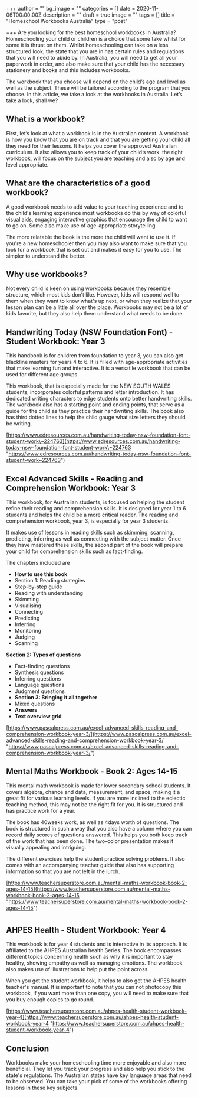 +++
author = ""
bg_image = ""
categories = []
date = 2020-11-06T00:00:00Z
description = ""
draft = true
image = ""
tags = []
title = "Homeschool Workbooks Australia"
type = "post"

+++
Are you looking for the best homeschool workbooks in Australia? Homeschooling your child or children is a choice that some take whilst for some it is thrust on them. Whilst homeschooling can take on a less structured look, the state that you are in has certain rules and regulations that you will need to abide by. In Australia, you will need to get all your paperwork in order, and also make sure that your child has the necessary stationery and books and this includes workbooks.

The workbook that you choose will depend on the child’s age and level as well as the subject. These will be tailored according to the program that you choose. In this article, we take a look at the workbooks in Australia. Let’s take a look, shall we?

## What is a workbook?

First, let’s look at what a workbook is in the Australian context. A workbook is how you know that you are on track and that you are getting your child all they need for their lessons. It helps you cover the approved Australian curriculum. It also allows you to keep track of your child’s work. the right workbook, will focus on the subject you are teaching and also by age and level appropriate.

## What are the characteristics of a good workbook?

A good workbook needs to add value to your teaching experience and to the child's learning experience most workbooks do this by way of colorful visual aids, engaging interactive graphics that encourage the child to want to go on. Some also make use of age-appropriate storytelling.

The more relatable the book is the more the child will want to use it. If you're a new homeschooler then you may also want to make sure that you look for a workbook that is set out and makes it easy for you to use. The simpler to understand the better.

## Why use workbooks?

Not every child is keen on using workbooks because they resemble structure, which most kids don’t like. However, kids will respond well to them when they want to know what's up next, or when they realize that your lesson plan can be a little all over the place. Workbooks may not be a lot of kids favorite, but they also help them understand what needs to be done.

## Handwriting Today (NSW Foundation Font) - Student Workbook: Year 3

This handbook is for children from foundation to year 3, you can also get blackline masters for years 4 to 6. It is filled with age-appropriate activities that make learning fun and interactive. It is a versatile workbook that can be used for different age groups.

This workbook, that is especially made for the NEW SOUTH WALES students, incorporates colorful patterns and letter introduction. It has dedicated writing characters to edge students onto better handwriting skills. The workbook also has a starting point and ending points, that serve as a guide for the child as they practice their handwriting skills. The book also has third dotted lines to help the child gauge what size letters they should be writing.

[https://www.edresources.com.au/handwriting-today-nsw-foundation-font-student-work\~224763](https://www.edresources.com.au/handwriting-today-nsw-foundation-font-student-work\~224763 "https://www.edresources.com.au/handwriting-today-nsw-foundation-font-student-work~224763")

## Excel Advanced Skills - Reading and Comprehension Workbook: Year 3

This workbook, for Australian students, is focused on helping the student refine their reading and comprehension skills. It is designed for year 1 to 6 students and helps the child be a more critical reader. The reading and comprehension workbook, year 3, is especially for year 3 students.

It makes use of lessons in reading skills such as skimming, scanning, predicting, inferring as well as connecting with the subject matter. Once they have mastered these skills, the second part of the book will prepare your child for comprehension skills such as fact-finding.

The chapters included are

* **How to use this book**
* Section 1: Reading strategies
* Step-by-step guide
* Reading with understanding
* Skimming
* Visualising
* Connecting
* Predicting
* Inferring
* Monitoring
* Judging
* Scanning

**Section 2: Types of questions**

* Fact-finding questions
* Synthesis questions
* Inferring questions
* Language questions
* Judgment questions
* **Section 3: Bringing it all together**
* Mixed questions
* **Answers**
* **Text overview grid**

[https://www.pascalpress.com.au/excel-advanced-skills-reading-and-comprehension-workbook-year-3/](https://www.pascalpress.com.au/excel-advanced-skills-reading-and-comprehension-workbook-year-3/ "https://www.pascalpress.com.au/excel-advanced-skills-reading-and-comprehension-workbook-year-3/")

## Mental Maths Workbook - Book 2: Ages 14-15

This mental math workbook is made for lower secondary school students. It covers algebra, chance and data, measurement, and space, making it a great fit for various learning levels. If you are more inclined to the eclectic teaching method, this may not be the right fit for you. It is structured and has practice work for a year.

The book has 40weeks work, as well as 4days worth of questions. The book is structured in such a way that you also have a column where you can record daily scores of questions answered. This helps you both keep track of the work that has been done. The two-color presentation makes it visually appealing and intriguing.

The different exercises help the student practice solving problems. It also comes with an accompanying teacher guide that also has supporting information so that you are not left in the lurch.

[https://www.teachersuperstore.com.au/mental-maths-workbook-book-2-ages-14-15](https://www.teachersuperstore.com.au/mental-maths-workbook-book-2-ages-14-15 "https://www.teachersuperstore.com.au/mental-maths-workbook-book-2-ages-14-15")

# 

# 

# 

# 

## 

## AHPES Health - Student Workbook: Year 4

This workbook is for year 4 students and is interactive in its approach. It is affiliated to the AHPES Australian health Series. The book encompasses different topics concerning health such as why it is important to stay healthy, showing empathy as well as managing emotions. The workbook also makes use of illustrations to help put the point across.

When you get the student workbook, it helps to also get the AHPES health teacher's manual. It is important to note that you can not photocopy this workbook, if you want more than one copy, you will need to make sure that you buy enough copies to go round.

[https://www.teachersuperstore.com.au/ahpes-health-student-workbook-year-4](https://www.teachersuperstore.com.au/ahpes-health-student-workbook-year-4 "https://www.teachersuperstore.com.au/ahpes-health-student-workbook-year-4")

## Conclusion

Workbooks make your homeschooling time more enjoyable and also more beneficial. They let you track your progress and also help you stick to the state's regulations. The Australian states have key language areas that need to be observed. You can take your pick of some of the workbooks offering lessons in these key subjects.